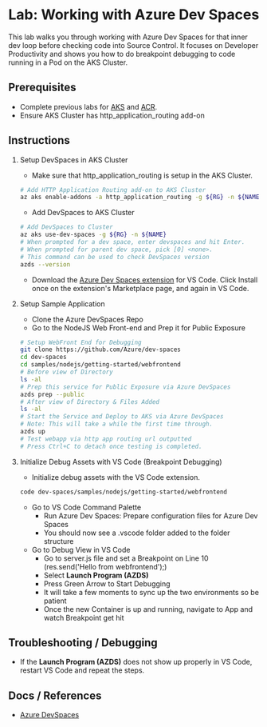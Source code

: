 # Lab: Working with Azure Dev Spaces

This lab walks you through working with Azure Dev Spaces for that inner dev loop before checking code into Source Control. It focuses on Developer Productivity and shows you how to do breakpoint debugging to code running in a Pod on the AKS Cluster.

## Prerequisites

* Complete previous labs for [AKS](../../create-aks-cluster/README.md) and [ACR](../../build-application/README.md).
* Ensure AKS Cluster has http_application_routing add-on

## Instructions

1. Setup DevSpaces in AKS Cluster

    * Make sure that http_application_routing is setup in the AKS Cluster.

    ```bash
    # Add HTTP Application Routing add-on to AKS Cluster
    az aks enable-addons -a http_application_routing -g ${RG} -n ${NAME}
    ```

    * Add DevSpaces to AKS Cluster

    ```bash
    # Add DevSpaces to Cluster
    az aks use-dev-spaces -g ${RG} -n ${NAME}
    # When prompted for a dev space, enter devspaces and hit Enter.
    # When prompted for parent dev space, pick [0] <none>.
    # This command can be used to check DevSpaces version
    azds --version
    ```

    * Download the [Azure Dev Spaces extension](https://marketplace.visualstudio.com/items?itemName=azuredevspaces.azds) for VS Code. Click Install once on the extension's Marketplace page, and again in VS Code.

2. Setup Sample Application

    * Clone the Azure DevSpaces Repo
    * Go to the NodeJS Web Front-end and Prep it for Public Exposure

    ```bash
    # Setup WebFront End for Debugging
    git clone https://github.com/Azure/dev-spaces
    cd dev-spaces
    cd samples/nodejs/getting-started/webfrontend
    # Before view of Directory
    ls -al
    # Prep this service for Public Exposure via Azure DevSpaces
    azds prep --public
    # After view of Directory & Files Added
    ls -al
    # Start the Service and Deploy to AKS via Azure DevSpaces
    # Note: This will take a while the first time through.
    azds up
    # Test webapp via http app routing url outputted
    # Press Ctrl+C to detach once testing is completed.
    ```

3. Initialize Debug Assets with VS Code (Breakpoint Debugging)

    * Initialize debug assets with the VS Code extension.

    ```bash
    code dev-spaces/samples/nodejs/getting-started/webfrontend
    ```

    * Go to VS Code Command Palette
        * Run Azure Dev Spaces: Prepare configuration files for Azure Dev Spaces
        * You should now see a .vscode folder added to the folder structure
    * Go to Debug View in VS Code
        * Go to server.js file and set a Breakpoint on Line 10 (res.send('Hello from webfrontend');)
        * Select **Launch Program (AZDS)**
        * Press Green Arrow to Start Debugging
        * It will take a few moments to sync up the two environments so be patient
        * Once the new Container is up and running, navigate to App and watch Breakpoint get hit

## Troubleshooting / Debugging

* If the **Launch Program (AZDS)** does not show up properly in VS Code, restart VS Code and repeat the steps.

## Docs / References

* [Azure DevSpaces](https://docs.microsoft.com/en-us/azure/dev-spaces/azure-dev-spaces)